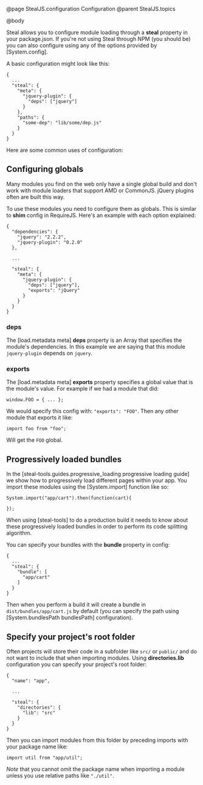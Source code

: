 @page StealJS.configuration Configuration
@parent StealJS.topics

@body

Steal allows you to configure module loading through a **steal** property in your package.json. If you're not using Steal through NPM (you should be) you can also configure using any of the options provided by [System.config].

A basic configuration might look like this:

```
{
  ...
  "steal": {
    "meta": {
	  "jquery-plugin": {
        "deps": ["jquery"]
      }
	},
	"paths": {
      "some-dep": "lib/some/dep.js"
	}
  }
}
```

Here are some common uses of configuration:

## Configuring globals

Many modules you find on the web only have a single global build and don't work with module loaders that support AMD or CommonJS. jQuery plugins often are built this way.

To use these modules you need to configure them as globals. This is similar to **shim** config in RequireJS. Here's an example with each option explained:

```
{
  "dependencies": {
    "jquery": "2.2.2",
    "jquery-plugin": "0.2.0"
  },

  ...

  "steal": {
    "meta": {
      "jquery-plugin": {
        "deps": ["jquery"],
        "exports": "jQuery"
      }
    }
  }
}
```

### deps

The [load.metadata meta] **deps** property is an Array that specifies the module's dependencies. In this example we are saying that this module `jquery-plugin` depends on `jquery`.

### exports

The [load.metadata meta] **exports** property specifies a global value that is the module's value. For example if we had a module that did:

```
window.FOO = { ... };
```

We would specify this config with: `"exports": "FOO"`.  Then any other module that exports it like:

```
import foo from "foo";
```

Will get the `FOO` global.

## Progressively loaded bundles

In the [steal-tools.guides.progressive_loading progressive loading guide] we show how to progressively load different pages within your app. You import these modules using the [System.import] function like so:

```
System.import("app/cart").then(function(cart){

});
```

When using [steal-tools] to do a production build it needs to know about these progressively loaded bundles in order to perform its code splitting algorithm.

You can specify your bundles with the **bundle** property in config:

```
{
  ...
  "steal": {
    "bundle": [
      "app/cart"
	]
  }
}
```

Then when you perform a build it will create a bundle in `dist/bundles/app/cart.js` by default (you can specify the path using [System.bundlesPath bundlesPath] configuration).

## Specify your project's root folder

Often projects will store their code in a subfolder like `src/` or `public/` and do not want to include that when importing modules. Using **directories.lib** configuration you can specify your project's root folder:

```
{
  "name": "app",

  ...

  "steal": {
    "directories": {
      "lib": "src"
    }
  }
}
```

Then you can import modules from this folder by preceding imports with your package name like:

```
import util from "app/util";
```

*Note* that you cannot omit the package name when importing a module unless you use relative paths like `"./util"`.
